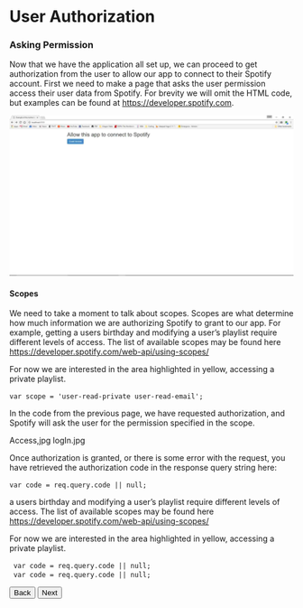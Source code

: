 # User Authorization
### Asking Permission

Now that we have the application all set up, we can proceed to get authorization from the user to allow our app to connect to their
Spotify account. First we need to make a page that asks the user permission access their user data from Spotify. For brevity we will 
omit the HTML code, but examples can be found at https://developer.spotify.com.

![GrantAccess](/images/grantAccess.jpg)

#### Scopes

We need to take a moment to talk about scopes. Scopes are what determine how much information we are authorizing Spotify to grant to our app. For example, getting a users birthday and modifying a user’s playlist require different levels of access. The list of available scopes may be found here https://developer.spotify.com/web-api/using-scopes/

For now we are interested in the area highlighted in yellow, accessing a private playlist.

    var scope = 'user-read-private user-read-email';


In the code from the previous page, we have requested authorization, and Spotify will ask the user for the permission specified in the scope.

Access,jpg
logIn.jpg

Once authorization is granted, or there is some error with the request, you have retrieved the authorization code in the response query string here:

    var code = req.query.code || null;


a users birthday and modifying a user’s playlist require different levels of access. The list of available scopes may be found here https://developer.spotify.com/web-api/using-scopes/

For now we are interested in the area highlighted in yellow, accessing a private playlist.



     var code = req.query.code || null;
     var code = req.query.code || null;

<button onclick="location.href = 'https://licktopia.github.io/page3';" id="myButton" class="float-left submit-button" >Back</button>
<button onclick="location.href = 'https://licktopia.github.io/page5';" id="myButton" class="float-right submit-button" >Next</button>
